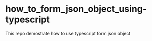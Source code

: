 # how_to_form_json_object_using-typescript
This repo demostrate how to use typescript form json object

